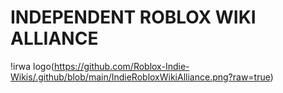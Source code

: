 # INDEPENDENT ROBLOX WIKI ALLIANCE
!irwa logo(https://github.com/Roblox-Indie-Wikis/.github/blob/main/IndieRobloxWikiAlliance.png?raw=true)
